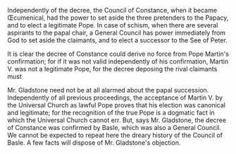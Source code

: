 Independently of the decree, the Council of Constance, when it became Œcumenical, had the power to set aside the three pretenders to the Papacy, and to elect a legitimate Pope. In case of schism, when there are several aspirants to the papal chair, a General Council has power immediately from God to set aside the claimants, and to elect a successor to the See of Peter.

It is clear the decree of Constance could derive no force from Pope Martin's confirmation; for if it was not valid independently of his confirmation, Martin V. was not a legitimate Pope, for the decree deposing the rival claimants must

Mr. Gladstone need not be at all alarmed about the papal succession. Independently of all previous proceedings, the acceptance of Martin V. by the Universal Church as lawful Pope proves that his election was canonical and legitimate; for the recognition of the true Pope is a dogmatic fact in which the Universal Church cannot err. But, says Mr. Gladstone, the decree of Constance was confirmed by Basle, which was also a General Council. We cannot be expected to repeat here the dreary history of the Council of Basle. A few facts will dispose of Mr. Gladstone's objection.